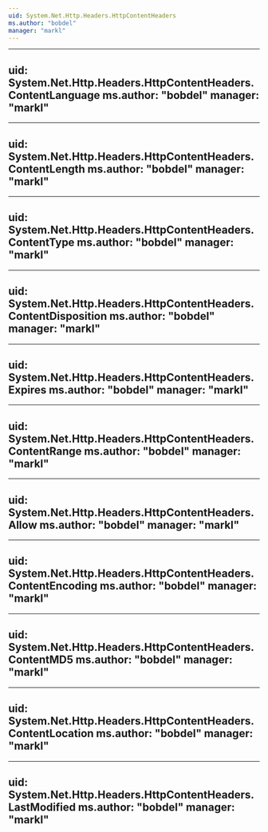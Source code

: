 ```yaml
---
uid: System.Net.Http.Headers.HttpContentHeaders
ms.author: "bobdel"
manager: "markl"
---
```


---
uid: System.Net.Http.Headers.HttpContentHeaders.ContentLanguage
ms.author: "bobdel"
manager: "markl"
---

---
uid: System.Net.Http.Headers.HttpContentHeaders.ContentLength
ms.author: "bobdel"
manager: "markl"
---

---
uid: System.Net.Http.Headers.HttpContentHeaders.ContentType
ms.author: "bobdel"
manager: "markl"
---

---
uid: System.Net.Http.Headers.HttpContentHeaders.ContentDisposition
ms.author: "bobdel"
manager: "markl"
---

---
uid: System.Net.Http.Headers.HttpContentHeaders.Expires
ms.author: "bobdel"
manager: "markl"
---

---
uid: System.Net.Http.Headers.HttpContentHeaders.ContentRange
ms.author: "bobdel"
manager: "markl"
---

---
uid: System.Net.Http.Headers.HttpContentHeaders.Allow
ms.author: "bobdel"
manager: "markl"
---

---
uid: System.Net.Http.Headers.HttpContentHeaders.ContentEncoding
ms.author: "bobdel"
manager: "markl"
---

---
uid: System.Net.Http.Headers.HttpContentHeaders.ContentMD5
ms.author: "bobdel"
manager: "markl"
---

---
uid: System.Net.Http.Headers.HttpContentHeaders.ContentLocation
ms.author: "bobdel"
manager: "markl"
---

---
uid: System.Net.Http.Headers.HttpContentHeaders.LastModified
ms.author: "bobdel"
manager: "markl"
---
